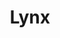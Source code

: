 ---
title: "Lynx"
hashtag: lynx
borders:
  - Auriga
  - Camelopardalis
  - Cancer
  - Gemini
  - Leo
  - Leo Minor
  - Ursa Major
layout: hashtag
tags:
  - Constellation
---